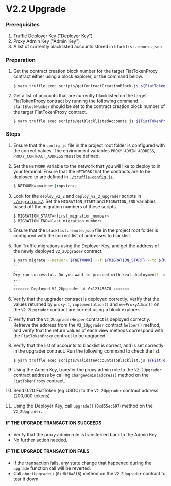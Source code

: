 # V2.2 Upgrade

### Prerequisites

1. Truffle Deployer Key ("Deployer Key")
2. Proxy Admin Key ("Admin Key")
3. A list of currently blacklisted accounts stored in `blacklist.remote.json`

### Preparation

1. Get the contract creation block number for the target FiatTokenProxy contract
   either using a block explorer, or the command below.

   ```sh
   $ yarn truffle exec scripts/getContractCreationBlock.js ${FiatTokenProxy address} --network ${NETWORK}
   ```

2. Get a list of accounts that are currently blacklisted on the target
   FiatTokenProxy contract by running the following command. `startBlockNumber`
   should be set to the contract creation block number of the target
   FiatTokenProxy contract.

   ```sh
   $ yarn truffle exec scripts/getBlacklistedAccounts.js ${FiatTokenProxy address} ${startBlockNumber} --network ${NETWORK}
   ```

### Steps

1. Ensure that the `config.js` file in the project root folder is configured
   with the correct values. The environment variables `PROXY_ADMIN_ADDRESS`,
   `PROXY_CONTRACT_ADDRESS` must be defined.

2. Set the `NETWORK` variable to the network that you will like to deploy to in
   your terminal. Ensure that the `NETWORK` that the contracts are to be
   deployed to are defined in [`./truffle-config.js`](../truffle-config.js).

   ```sh
   $ NETWORK=<mainnet|ropsten>;
   ```

3. Look for the `deploy_v2_2` and `deploy_v2_2_upgrader` scripts in
   [`./migrations/`](../migrations/). Set the `MIGRATION_START` and
   `MIGRATION_END` variables based off the migration numbers of these scripts.

   ```sh
   $ MIGRATION_START=<first_migration_number>
   $ MIGRATION_END=<last_migration_number>
   ```

4. Ensure that the `blacklist.remote.json` file in the project root folder is
   configured with the correct list of addresses to blacklist.

5. Run Truffle migrations using the Deployer Key, and get the address of the
   newly deployed `V2_2Upgrader` contract.

   ```sh
   $ yarn migrate --network ${NETWORK} --f ${MIGRATION_START} --to ${MIGRATION_END}
   ...
   ...
   Dry-run successful. Do you want to proceed with real deployment?  >> (y/n): y
   ...
   ...
   >>>>>>> Deployed V2_2Upgrader at 0x12345678 <<<<<<<
   ```

6. Verify that the upgrader contract is deployed correctly. Verify that the
   values returned by `proxy()`, `implementation()` and `newProxyAdmin()` on the
   `V2_2Upgrader` contract are correct using a block explorer.

7. Verify that the `V2_2UpgraderHelper` contract is deployed correctly. Retrieve
   the address from the `V2_2Upgrader` contract `helper()` method, and verify
   that the return values of each view methods correspond with the
   `FiatTokenProxy` contract to be upgraded.

8. Verify that the list of accounts to blacklist is correct, and is set
   correctly in the upgrader contract. Run the following command to check the
   list.

   ```sh
   $ yarn truffle exec scripts/validateAccountsToBlacklist.js ${FiatTokenProxy address} ${V2_2Upgrader address} --network=${NETWORK}
   ```

9. Using the Admin Key, transfer the proxy admin role to the `V2_2Upgrader`
   contract address by calling `changeAdmin(address)` method on the
   `FiatTokenProxy` contract.

10. Send 0.20 FiatToken (eg USDC) to the `V2_2Upgrader` contract address.
    (200,000 tokens)

11. Using the Deployer Key, call `upgrade()` (`0xd55ec697`) method on the
    `V2_2Upgrader`.

#### IF THE UPGRADE TRANSACTION SUCCEEDS

- Verify that the proxy admin role is transferred back to the Admin Key.
- No further action needed.

#### IF THE UPGRADE TRANSACTION FAILS

- If the transaction fails, any state change that happened during the `upgrade`
  function call will be reverted.
- Call `abortUpgrade()` (`0xd8f6a8f6`) method on the `V2_2Upgrader` contract to
  tear it down.
